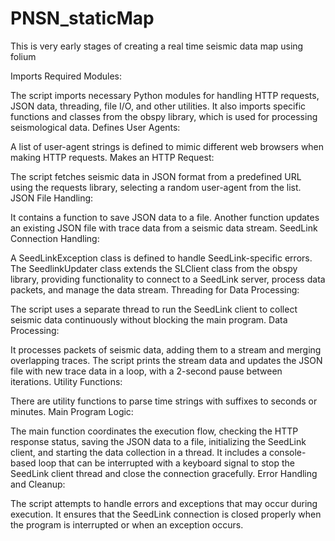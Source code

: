# PNSN_staticMap

This is very early stages of creating a real time seismic data map using folium

Imports Required Modules:

The script imports necessary Python modules for handling HTTP requests, JSON data, threading, file I/O, and other utilities.
It also imports specific functions and classes from the obspy library, which is used for processing seismological data.
Defines User Agents:

A list of user-agent strings is defined to mimic different web browsers when making HTTP requests.
Makes an HTTP Request:

The script fetches seismic data in JSON format from a predefined URL using the requests library, selecting a random user-agent from the list.
JSON File Handling:

It contains a function to save JSON data to a file.
Another function updates an existing JSON file with trace data from a seismic data stream.
SeedLink Connection Handling:

A SeedLinkException class is defined to handle SeedLink-specific errors.
The SeedlinkUpdater class extends the SLClient class from the obspy library, providing functionality to connect to a SeedLink server, process data packets, and manage the data stream.
Threading for Data Processing:

The script uses a separate thread to run the SeedLink client to collect seismic data continuously without blocking the main program.
Data Processing:

It processes packets of seismic data, adding them to a stream and merging overlapping traces.
The script prints the stream data and updates the JSON file with new trace data in a loop, with a 2-second pause between iterations.
Utility Functions:

There are utility functions to parse time strings with suffixes to seconds or minutes.
Main Program Logic:

The main function coordinates the execution flow, checking the HTTP response status, saving the JSON data to a file, initializing the SeedLink client, and starting the data collection in a thread.
It includes a console-based loop that can be interrupted with a keyboard signal to stop the SeedLink client thread and close the connection gracefully.
Error Handling and Cleanup:

The script attempts to handle errors and exceptions that may occur during execution.
It ensures that the SeedLink connection is closed properly when the program is interrupted or when an exception occurs.
